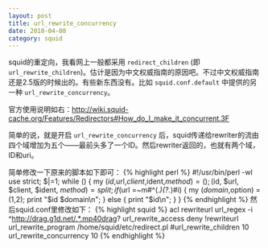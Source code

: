 ```yaml
---
layout: post
title: url_rewrite_concurrency
date: 2010-04-08
category: squid
---
```


squid的重定向，我看网上一般都采用 `redirect_children` (即 `url_rewrite_children`)。估计是因为中文权威指南的原因吧。不过中文权威指南还是2.5版的时候出的。有些新东西没有。比如 `squid.conf.default` 中提供的另一种 `url_rewrite_concurrency`。

官方使用说明如右：<http://wiki.squid-cache.org/Features/Redirectors#How_do_I_make_it_concurrent.3F>

简单的说，就是开启 `url_rewrite_concurrency` 后，squid传递给rewriter的流由四个域增加为五个——最前头多了一个ID。然后rewriter返回的，也就有两个域，ID和uri。

简单修改一下原来的脚本如下即可：
{% highlight perl %}
#!/usr/bin/perl -wl
use strict;
$|=1;
while () {
    my ($id,$url,$client,$ident,$method) = ( );
    ($id, $url, $client, $ident, $method) = split;
    if ($url =~m#^(.*)(?.*)#i) {
        my ($domain,$option) = ($1,$2);
        print "$id $domain\n";
    } else {
        print "$id\n";
    }
}
{% endhighlight %}
然后squid.conf里修改如下：
{% highlight squid %}
acl rewriteurl url_regex -i ^http://drag.g1d.net/.*.mp40drag?
url_rewrite_access deny !rewriteurl
url_rewrite_program /home/squid/etc/redirect.pl
#url_rewrite_children 10
url_rewrite_concurrency 10
{% endhighlight %}
